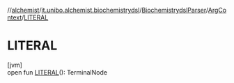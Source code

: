 //[alchemist](../../../../index.md)/[it.unibo.alchemist.biochemistrydsl](../../index.md)/[BiochemistrydslParser](../index.md)/[ArgContext](index.md)/[LITERAL](-l-i-t-e-r-a-l.md)

# LITERAL

[jvm]\
open fun [LITERAL](-l-i-t-e-r-a-l.md)(): TerminalNode
